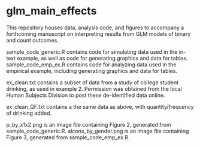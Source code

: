 # glm_main_effects
       
This repository houses data, analysis code, and figures to accompany a forthcoming manuscript on interpreting results from GLM models of binary and count outcomes. 
       
sample_code_generic.R contains code for simulating data used in the in-text example, as well as code for generating graphics and data for tables.   
sample_code_emp_ex.R contains code for analyzing data used in the empirical example, including generating graphics and data for tables.
       
ex_clean.txt contains a subset of data from a study of college student drinking, as used in example 2. Permission was obtained from the local Human Subjects Division to post these de-identified data online.

ex_clean_QF.txt contains a the same data as above, with quantity/frequency of drinking added.

p_by_x1x2.png is an image file containing Figure 2, generated from sample_code_generic.R.
alcons_by_gender.png is an image file containing Figure 3, generated from sample_code_emp_ex.R.
